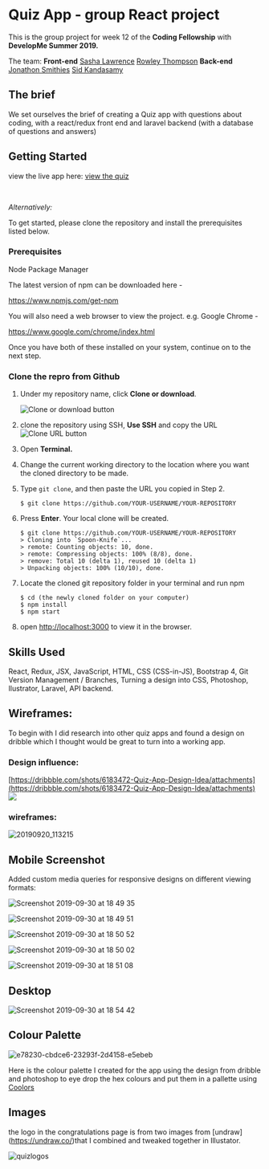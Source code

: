 

# Quiz App - group React project
This is the group project for week 12 of the **Coding Fellowship** with **DevelopMe Summer 2019.**

The team: **Front-end** [Sasha Lawrence](https://github.com/SashaLawrence)  [Rowley Thompson](https://github.com/Royce-Coolidge) **Back-end** [Jonathon Smithies](https://github.com/elev8now) [Sid Kandasamy](https://github.com/SidKandasamy) 

## The brief
We set ourselves the brief of creating a Quiz app with questions about coding, with a react/redux front end and laravel backend (with a database of questions and answers)


## Getting Started

view the live app here: [view the quiz](https://royce-coolidge.github.io/quizz-front-end/)

<br>

*Alternatively:*

To get started, please clone the repository and install the prerequisites listed below.

### Prerequisites

Node Package Manager

The latest version of npm can be downloaded here - 

https://www.npmjs.com/get-npm

You will also need a web browser to view the project. e.g. Google Chrome -

https://www.google.com/chrome/index.html

Once you have both of these installed on your system, continue on to the next step.

### Clone the repro from Github

1.  Under my repository name, click  **Clone or download**.
    
    ![Clone or download button](https://help.github.com/assets/images/help/repository/clone-repo-clone-url-button.png)
    
2.  clone the repository using SSH,  **Use SSH** and copy the URL
   ![Clone URL button](https://help.github.com/assets/images/help/repository/https-url-clone.png)
    
3.  Open  **Terminal.**
    
4.  Change the current working directory to the location where you want the cloned directory to be made.
    
5.  Type  `git clone`, and then paste the URL you copied in Step 2.
    
    ```shell
    $ git clone https://github.com/YOUR-USERNAME/YOUR-REPOSITORY
    ```
    
6.  Press  **Enter**. Your local clone will be created.
    
    ```shell
    $ git clone https://github.com/YOUR-USERNAME/YOUR-REPOSITORY
    > Cloning into `Spoon-Knife`...
    > remote: Counting objects: 10, done.
    > remote: Compressing objects: 100% (8/8), done.
    > remove: Total 10 (delta 1), reused 10 (delta 1)
    > Unpacking objects: 100% (10/10), done.
    ```
7.  Locate the cloned git repository folder in your terminal and run npm
    
    ```shell
    $ cd (the newly cloned folder on your computer)
    $ npm install
    $ npm start
    ```
8.  open [http://localhost:3000](http://localhost:3000) to view it in the browser.

## Skills Used
React, Redux, JSX, JavaScript, HTML, CSS (CSS-in-JS), Bootstrap 4, Git Version Management / Branches, Turning a design into CSS, Photoshop, Ilustrator, Laravel, API backend.

## Wireframes:
To begin with I did research into other quiz apps and found a design on dribble which I thought would be great to turn into a working app.

### Design influence:
[https://dribbble.com/shots/6183472-Quiz-App-Design-Idea/attachments](https://dribbble.com/shots/6183472-Quiz-App-Design-Idea/attachments)
![](https://cdn.dribbble.com/users/2580756/screenshots/6183472/quiz_app_design.jpg)


### wireframes:
![20190920_113215](https://user-images.githubusercontent.com/51890290/65902601-b876fb80-e3b2-11e9-9c9e-8c7fa21a91c5.jpg)

## Mobile Screenshot
Added custom media queries for responsive designs on different viewing formats:

![Screenshot 2019-09-30 at 18 49 35](https://user-images.githubusercontent.com/51890290/65902953-671b3c00-e3b3-11e9-8638-54a23ebee816.png)


![Screenshot 2019-09-30 at 18 49 51](https://user-images.githubusercontent.com/51890290/65902975-74382b00-e3b3-11e9-84b2-0c40b1e98167.png)

![Screenshot 2019-09-30 at 18 50 52](https://user-images.githubusercontent.com/51890290/65903006-8ade8200-e3b3-11e9-9dae-7b202c6b6918.png)

![Screenshot 2019-09-30 at 18 50 02](https://user-images.githubusercontent.com/51890290/65903054-9d58bb80-e3b3-11e9-9d0f-d7e5bb535443.png)


![Screenshot 2019-09-30 at 18 51 08](https://user-images.githubusercontent.com/51890290/65903076-a8abe700-e3b3-11e9-8f2c-793b76f33f06.png)
## Desktop
![Screenshot 2019-09-30 at 18 54 42](https://user-images.githubusercontent.com/51890290/65903153-d4c76800-e3b3-11e9-80a5-5a50b4b1a870.png)
## Colour Palette
![e78230-cbdce6-23293f-2d4158-e5ebeb](https://user-images.githubusercontent.com/51890290/65903233-faed0800-e3b3-11e9-89b3-249620136bcc.png)


Here is the colour palette I created for the app using the design from dribble and photoshop to eye drop the hex colours and put them in a pallette using [Coolors](https://coolors.co/.)

## Images

the logo in the congratulations page is from two images from [undraw] (https://undraw.co/)that I combined and tweaked together in Illustator.

![quizlogos](https://user-images.githubusercontent.com/51890290/65904150-c37f5b00-e3b5-11e9-8aee-7294cff71afd.png)

